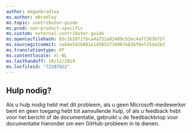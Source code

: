 ```yaml
---
author: meganbradley
ms.author: mbradley
ms.topic: contributor-guide
ms.prod: non-product-specific
ms.custom: external-contributor-guide
ms.openlocfilehash: b5c1b20f1fbca4a752a82409cb2ec4aff283675f
ms.sourcegitcommit: ca84e542b081e145052f38967e826f6ef25da1b2
ms.translationtype: HT
ms.contentlocale: nl-NL
ms.lasthandoff: 10/12/2019
ms.locfileid: "72287822"
---
```

## <a name="need-help"></a>Hulp nodig?

Als u hulp nodig hebt met dit probleem, als u geen Microsoft-medewerker bent en geen toegang hebt tot aanvullende hulp, of als u feedback hebt voor het bericht of de documentatie, gebruikt u de feedbackknop voor documentatie hieronder om een GitHub-probleem in te dienen.